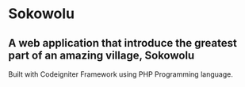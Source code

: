 # Sokowolu
## A web application that introduce the greatest part of an amazing village, Sokowolu

Built with Codeigniter Framework using PHP Programming language.